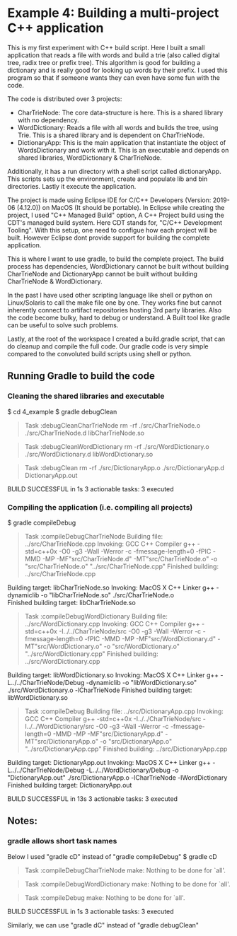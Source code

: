 # Example 4: Building a multi-project C++ application

This is my first experiment with C++ build script. Here I built a small application that reads a file with words and build a trie (also called digital tree, radix tree or prefix tree). This algorithm is good for building a dictionary and is really good for looking up words by their prefix. I used this program so that if someone wants they can even have some fun with the code. 

The code is distributed over 3 projects:
- CharTrieNode: The core data-structure is here. This is a shared library with no dependency.
- WordDictionary: Reads a file with all words and builds the tree, using Trie. This is a shared library and is dependent on CharTrieNode.
- DictionaryApp: This is the main application that instantiate the object of WordsDictionary and work with it. This is an executable and depends on shared libraries, WordDictionary & CharTrieNode.

Additionally, it has a run directory with a shell script called dictionaryApp. This scripts sets up the environment, create and populate lib and bin directories. Lastly it execute the application.

The project is made using Eclipse IDE for C/C++ Developers (Version: 2019-06 (4.12.0)) on MacOS (It should be portable). In Eclipse while creating the project, I used "C++ Managed Build" option, A C++ Project build using the CDT's managed build system. Here CDT stands for, "C/C++ Development Tooling". With this setup, one need to configue how each project will be built. However Eclipse dont provide support for building the complete application.

This is where I want to use gradle, to build the complete project. The build process has dependencies, WordDictionary cannot be built without building CharTrieNode and DictionaryApp cannot be built without building CharTrieNode & WordDictionary. 

In the past I have used other scripting language like shell or python on Linux/Solaris to call the make file one by one. They works fine but cannot inherently connect to artifact repositories hosting 3rd party libraries. Also the code become bulky, hard to debug or understand. A Built tool like gradle can be useful to solve such problems.

Lastly, at the root of the workspace I created a build.gradle script, that can do cleanup and compile the full code. Our gradle code is very simple compared to the convoluted build scripts using shell or python.

## Running Gradle to build the code

### Cleaning the shared libraries and executable
 $ cd 4_example
 $ gradle debugClean

 > Task :debugCleanCharTrieNode
 rm -rf  ./src/CharTrieNode.o  ./src/CharTrieNode.d  libCharTrieNode.so
 
 
 > Task :debugCleanWordDictionary
 rm -rf  ./src/WordDictionary.o  ./src/WordDictionary.d  libWordDictionary.so
 
 
 > Task :debugClean
 rm -rf  ./src/DictionaryApp.o  ./src/DictionaryApp.d  DictionaryApp.out
 
 
 BUILD SUCCESSFUL in 1s
 3 actionable tasks: 3 executed

### Compiling the application (i.e. compiling all projects)
 $ gradle compileDebug
 
 > Task :compileDebugCharTrieNode
 Building file: ../src/CharTrieNode.cpp
 Invoking: GCC C++ Compiler
 g++ -std=c++0x -O0 -g3 -Wall -Werror -c -fmessage-length=0 -fPIC -MMD -MP -MF"src/CharTrieNode.d" -MT"src/CharTrieNode.o" -o "src/CharTrieNode.o" "../src/CharTrieNode.cpp"
 Finished building: ../src/CharTrieNode.cpp
 
 Building target: libCharTrieNode.so
 Invoking: MacOS X C++ Linker
 g++ -dynamiclib -o "libCharTrieNode.so"  ./src/CharTrieNode.o   
 Finished building target: libCharTrieNode.so
 
 
 > Task :compileDebugWordDictionary
 Building file: ../src/WordDictionary.cpp
 Invoking: GCC C++ Compiler
 g++ -std=c++0x -I../../CharTrieNode/src -O0 -g3 -Wall -Werror -c -fmessage-length=0 -fPIC -MMD -MP -MF"src/WordDictionary.d" -MT"src/WordDictionary.o" -o "src/WordDictionary.o" "../src/WordDictionary.cpp"
 Finished building: ../src/WordDictionary.cpp
 
 Building target: libWordDictionary.so
 Invoking: MacOS X C++ Linker
 g++ -L../../CharTrieNode/Debug -dynamiclib -o "libWordDictionary.so"  ./src/WordDictionary.o   -lCharTrieNode
 Finished building target: libWordDictionary.so
 
 
 > Task :compileDebug
 Building file: ../src/DictionaryApp.cpp
 Invoking: GCC C++ Compiler
 g++ -std=c++0x -I../../CharTrieNode/src -I../../WordDictionary/src -O0 -g3 -Wall -Werror -c -fmessage-length=0 -MMD -MP -MF"src/DictionaryApp.d" -MT"src/DictionaryApp.o" -o "src/DictionaryApp.o" "../src/DictionaryApp.cpp"
 Finished building: ../src/DictionaryApp.cpp

 Building target: DictionaryApp.out
 Invoking: MacOS X C++ Linker
 g++ -L../../CharTrieNode/Debug -L../../WordDictionary/Debug -o "DictionaryApp.out"  ./src/DictionaryApp.o   -lCharTrieNode -lWordDictionary
 Finished building target: DictionaryApp.out
 

 BUILD SUCCESSFUL in 13s
 3 actionable tasks: 3 executed
 
 ## Notes:
 ### gradle allows short task names
 Below I used "gradle cD" instead of "gradle compileDebug"
 $ gradle cD
 > Task :compileDebugCharTrieNode
 make: Nothing to be done for `all'.
 
 > Task :compileDebugWordDictionary
 make: Nothing to be done for `all'.
 
 > Task :compileDebug
 make: Nothing to be done for `all'.
 
 BUILD SUCCESSFUL in 1s
 3 actionable tasks: 3 executed
 
 Similarly, we can use "gradle dC" instead of "gradle debugClean"
